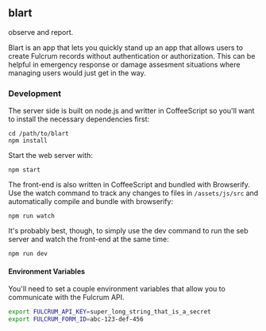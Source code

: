 ## blart

observe and report.

Blart is an app that lets you quickly stand up an app that allows users to create Fulcrum records without authentication or authorization. This can be helpful in emergency response or damage assesment situations where managing users would just get in the way.

### Development

The server side is built on node.js and writter in CoffeeScript so you'll want to install the necessary dependencies first:

```
cd /path/to/blart
npm install
```

Start the web server with:

```
npm start
```

The front-end is also written in CoffeeScript and bundled with Browserify. Use the watch command to track any changes to files in `/assets/js/src` and automatically compile and bundle with browserify:

```
npm run watch
```

It's probably best, though, to simply use the dev command to run the seb server and watch the front-end at the same time:

```
npm run dev
```

#### Environment Variables

You'll need to set a couple environment variables that allow you to communicate with the Fulcrum API.

```bash
export FULCRUM_API_KEY=super_long_string_that_is_a_secret
export FULCRUM_FORM_ID=abc-123-def-456
```
